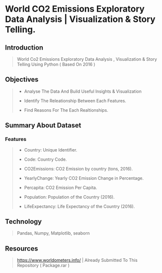 # World CO2 Emissions Exploratory Data Analysis | Visualization & Story Telling.

## Introduction
>World Co2 Emissions Exploratory Data Analysis , Visualization &amp; Story Telling Using Python ( Based On 2016 )

## Objectives
> - Analyse The Data And Build Useful Insights & Visualization
> 
> - Identify The Releationship Between Each Features.
> 
> - Find Reasons For The Each Realtionships.



## Summary About Dataset
### Features
> - Country: Unique Identifier.
>
> - Code: Country Code.
>
> - CO2Emissions: CO2 Emission by country (tons, 2016).
>
> - YearlyChange: Yearly CO2 Emission Change in Percentage.
>
> - Percapita: CO2 Emission Per Capita.
>
> - Population: Population of the Country (2016).
>
> - LifeExpectancy: Life Expectancy of the Country (2016).

## Technology
>Pandas, Numpy, Matplotlib, seaborn

## Resources
>  https://www.worldometers.info/ | Already Submitted To This Repository ( Package.rar )

